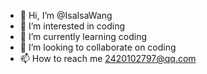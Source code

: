 - 👋 Hi, I’m @IsaIsaWang
- 👀 I’m interested in coding
- 🌱 I’m currently learning coding
- 💞️ I’m looking to collaborate on coding
- 📫 How to reach me 2420102797@qq.com

<!---
IsaIsaWang/IsaIsaWang is a ✨ special ✨ repository because its `README.md` (this file) appears on your GitHub profile.
You can click the Preview link to take a look at your changes.
--->
